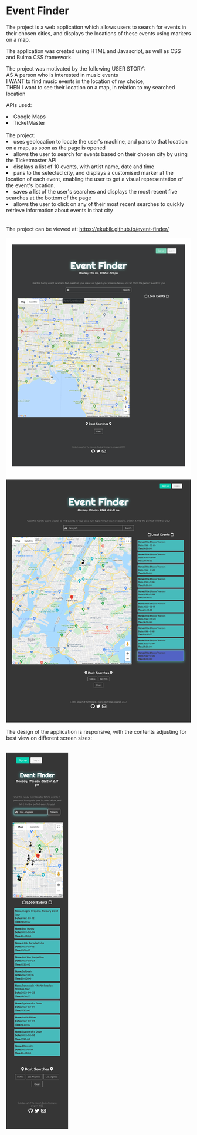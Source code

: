 # Event Finder

The project is a web application which allows users to search for events in their chosen cities, and displays the locations of these events using markers on a map.

The application was created using HTML and Javascript, as well as CSS and Bulma CSS framework.
</br>

The project was motivated by the following USER STORY:
</br>
AS A person who is interested in music events
</br>
I WANT to find music events in the location of my choice,
</br>
THEN I want to see their location on a map, in relation to my searched location
</br>

APIs used:

<li>Google Maps </li>
<li> TicketMaster </li>

</br>
The project:

<li> uses geolocation to locate the user's machine, and pans to that location on a map, as soon as the page is opened </li>
<li> allows the user to search for events based on their chosen city by using the Ticketmaster API </li>
<li> displays a list of 10 events, with artist name, date and time </li>
<li> pans to the selected city, and displays a customised marker at the location of each event, enabling the user to get a visual representation of the event's location. </li>
<li> saves a list of the user's searches and displays the most recent five searches at the bottom of the page </li>
<li> allows the user to click on any of their most recent searches to quickly retrieve information about events in that city </li>
</li>
</br>
</br>
The project can be viewed at: <a href="https://ekubik.github.io/event-finder/">https://ekubik.github.io/event-finder/ </a>

</br>
</br>

<img src="./assets/eventfinder-home.png" />
<img src= "./assets/eventfinder-search.png"/>


The design of the application is responsive, with the contents adjusting for best view on different screen sizes:

</br>

<img src = "./assets/eventfinder-mobileview.png"/>